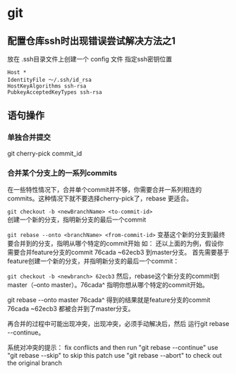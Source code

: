 # git

## 配置仓库ssh时出现错误尝试解决方法之1

放在 .ssh目录文件上创建一个 config 文件 指定ssh密钥位置

```config
Host *
IdentityFile ～/.ssh/id_rsa
HostKeyAlgorithms ssh-rsa
PubkeyAcceptedKeyTypes ssh-rsa
```

## 语句操作

### 单独合并提交

git cherry-pick commit_id

### 合并某个分支上的一系列commits

在一些特性情况下，合并单个commit并不够，你需要合并一系列相连的commits。这种情况下就不要选择cherry-pick了，rebase 更适合。

```git checkout -b <newBranchName> <to-commit-id>```  
创建一个新的分支，指明新分支的最后一个commit

``git rebase --onto <branchName> <from-commit-id>``
变基这个新的分支到最终要合并到的分支，指明从哪个特定的commit开始
如： 还以上面的为例，假设你需要合并feature分支的commit 76cada ~62ecb3 到master分支。 首先需要基于feature创建一个新的分支，并指明新分支的最后一个commit：

``git checkout -b <newbranch> 62ecb3``
然后，rebase这个新分支的commit到master（–onto master）。76cada^ 指明你想从哪个特定的commit开始。

git rebase --onto master 76cada^
得到的结果就是feature分支的commit 76cada ~62ecb3 都被合并到了master分支。

再合并的过程中可能出现冲突，出现冲突，必须手动解决后，然后 运行git rebase --continue。

系统对冲突的提示：
fix conflicts and then run "git rebase --continue"
use "git rebase --skip" to skip this patch
use "git rebase --abort" to check out the original branch
